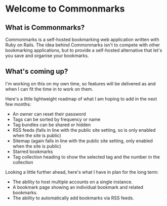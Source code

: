 # Welcome to Commonmarks

## What is Commonmarks?

Commonmarks is a self-hosted bookmarking web application written with Ruby on Rails. The idea behind Commonmarks isn't to compete with other bookmarking applications, but to provide a self-hosted alternative that let's you save and organise your bookmarks.

## What's coming up?

I'm working on this on my own time, so features will be delivered as and when I can fit the time in to work on them.

Here's a little lightweight roadmap of what I am hoping to add in the next few months:

- An owner can reset their password
- Tags can be sorted by frequency or name
- Tag bundles can be shared or hidden
- RSS feeds (falls in line with the public site setting, so is only enabled when the site is public)
- Sitemap (again falls in line with the public site setting, only enabled when the site is public)
- Starred bookmarks
- Tag collection heading to show the selected tag and the number in the collection

Looking a little further ahead, here's what I have in plan for the long term:

- The ability to host multiple accounts on a single instance.
- A bookmark page showing an individual bookmark and related bookmarks.
- The ability to automatically add bookmarks via RSS feeds.
